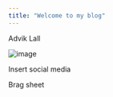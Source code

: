 ```yaml
---
title: "Welcome to my blog"
---
```


Advik Lall


![image](https://user-images.githubusercontent.com/49658408/121968351-2b1f3a80-cd40-11eb-80fc-b731fdf1946f.png)

Insert social media  

Brag sheet 
